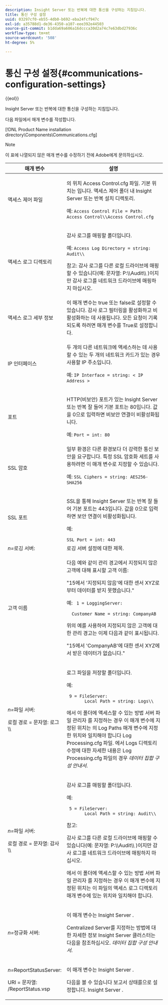```yaml
---
description: Insight Server 또는 반복에 대한 통신을 구성하는 지침입니다.
title: 통신 구성 설정
uuid: 03297cf0-eb55-4db0-b692-eba24fcf947c
exl-id: a35788d1-de36-4350-a107-eee392e44503
source-git-commit: b1dda69a606a16dccca30d2a74c7e63dbd27936c
workflow-type: tm+mt
source-wordcount: '508'
ht-degree: 5%

---
```


# 통신 구성 설정{#communications-configuration-settings}

{{eol}}

Insight Server 또는 반복에 대한 통신을 구성하는 지침입니다.

다음 파일에서 매개 변수를 작성합니다.

[!DNL Product Name installation directory\Components\Communications.cfg]

>[!NOTE]
>
>이 표에 나열되지 않은 매개 변수를 수정하기 전에 Adobe에게 문의하십시오.

<table id="table_C87F1150E53548F484A8C0CFE91F1079"> 
 <thead> 
  <tr> 
   <th colname="col1" class="entry"> 매개 변수 </th> 
   <th colname="col2" class="entry"> 설명 </th> 
  </tr> 
 </thead>
 <tbody> 
  <tr> 
   <td colname="col1"> 액세스 제어 파일 </td> 
   <td colname="col2"> <p>의 위치 <span class="filepath"> Access Control.cfg </span> 파일. 기본 위치는 입니다. <span class="filepath"> 액세스 제어 </span> 폴더 내 <span class="keyword"> Insight Server </span> 또는 <span class="wintitle"> 반복 </span> 설치 디렉토리. </p> <p>예: <code>Access Control File = Path: Access Control\\Access Control.cfg</code> </p> </td> 
  </tr> 
  <tr> 
   <td colname="col1"> 액세스 로그 디렉토리 </td> 
   <td colname="col2"> <p>감사 로그를 매핑할 폴더입니다. </p> <p>예: <code>Access Log Directory = string: Audit\\</code> </p> <p> <p>참고: 감사 로그를 다른 로컬 드라이브에 매핑할 수 있습니다(예: <span class="filepath"> 문자열: P:\\Audit\\ </span>)이지만 감사 로그를 네트워크 드라이브에 매핑하지 마십시오. </p> </p> </td> 
  </tr> 
  <tr> 
   <td colname="col1"> 액세스 로그 세부 정보 </td> 
   <td colname="col2"> 이 매개 변수는 true 또는 false로 설정할 수 있습니다. 감사 로그 필터링을 활성화하고 비활성화하는 데 사용됩니다. 모든 요청이 기록되도록 하려면 매개 변수를 True로 설정합니다. </td> 
  </tr> 
  <tr> 
   <td colname="col1"> IP 인터페이스 </td> 
   <td colname="col2"> <p>두 개의 다른 네트워크에 액세스하는 데 사용할 수 있는 두 개의 네트워크 카드가 있는 경우 사용할 IP 주소입니다. </p> <p>예: <code>IP Interface = string: &lt; IP Address &gt;</code> </p> </td> 
  </tr> 
  <tr> 
   <td colname="col1"> 포트 </td> 
   <td colname="col2"> <p>HTTP(비보안) 포트가 있는 <span class="keyword"> Insight Server </span> 또는 <span class="wintitle"> 반복 </span> 잘 들어 기본 포트는 80입니다. 값을 0으로 입력하면 비보안 연결이 비활성화됩니다. </p> <p>예: <code>Port = int: 80</code> </p> </td> 
  </tr> 
  <tr> 
   <td colname="col1"> SSL 암호 </td> 
   <td colname="col2"> 일부 환경은 다른 환경보다 더 강력한 통신 보안을 요구합니다. 특정 SSL 암호화 세트를 사용하려면 이 매개 변수로 지정할 수 있습니다. <p>예: <code>SSL Ciphers = string: AES256-SHA256</code> </p> </td> 
  </tr> 
  <tr> 
   <td colname="col1"> SSL 포트 </td> 
   <td colname="col2"> <p>SSL을 통해 <span class="keyword"> Insight Server </span> 또는 <span class="wintitle"> 반복 </span> 잘 들어 기본 포트는 443입니다. 값을 0으로 입력하면 보안 연결이 비활성화됩니다. </p> <p>예: <span class="filepath"></span> </p> <code>SSL Port = int: 443</code> </td> 
  </tr> 
  <tr> 
   <td colname="col1"> <i>n=</i>로깅 서버: </td> 
   <td colname="col2"> 로깅 서버 설정에 대한 제목. </td> 
  </tr> 
  <tr> 
   <td colname="col1"> 고객 이름 </td> 
   <td colname="col2"> <p>다음 예와 같이 관리 경고에서 지정되지 않은 고객에 대해 표시할 고객 이름: </p> <p>"15에서 '지정되지 않음'에 대한 센서 XYZ로부터 데이터를 받지 못했습니다." </p> <p>예: <code> 1&nbsp;=&nbsp;LoggingServer:&nbsp; 
      &nbsp;&nbsp;Customer&nbsp;Name&nbsp;=&nbsp;string:&nbsp;CompanyAB </code> </p> <p>위의 예를 사용하여 지정되지 않은 고객에 대한 관리 경고는 이제 다음과 같이 표시됩니다. </p> <p>"15에서 'CompanyAB'에 대한 센서 XYZ에서 받은 데이터가 없습니다." </p> </td> 
  </tr> 
  <tr> 
   <td colname="col1"> <p> <i>n=</i>파일 서버: </p> <p> 로컬 경로 = 문자열: 로그\\ </p> </td> 
   <td colname="col2"> <p>로그 파일을 저장할 폴더입니다. </p> <p>예: </p> <code> 9&nbsp;=&nbsp;FileServer:&nbsp; 
     &nbsp;&nbsp;Local&nbsp;Path&nbsp;=&nbsp;string:&nbsp;Logs\\ </code> <p>에서 이 폴더에 액세스할 수 있는 방법 <span class="wintitle"> 서버 파일 관리자 </span>를 지정하는 경우 이 매개 변수에 지정된 위치는 의 Log Paths 매개 변수에 지정한 위치와 일치해야 합니다 <span class="filepath"> Log Processing.cfg </span> 파일. 에서 Logs 디렉토리 수정에 대한 자세한 내용은 <span class="filepath"> Log Processing.cfg </span> 파일의 경우 <i>데이터 집합 구성 안내서</i>. </p> </td> 
  </tr> 
  <tr> 
   <td colname="col1"> <p> <i>n=</i>파일 서버: </p> <p> 로컬 경로 = 문자열: 감사\\ </p> </td> 
   <td colname="col2"> <p>감사 로그를 매핑할 폴더입니다. </p> <p>예: </p> <code> 5&nbsp;=&nbsp;FileServer:&nbsp; 
     &nbsp;&nbsp;Local&nbsp;Path&nbsp;=&nbsp;string:&nbsp;Audit\\ </code> <p>참고:  <p>감사 로그를 다른 로컬 드라이브에 매핑할 수 있습니다(예: <span class="filepath"> 문자열: P:\\Audit\\ </span>)이지만 감사 로그를 네트워크 드라이브에 매핑하지 마십시오. </p> <p>에서 이 폴더에 액세스할 수 있는 방법 <span class="wintitle"> 서버 파일 관리자 </span>를 지정하는 경우 이 매개 변수에 지정된 위치는 이 파일의 액세스 로그 디렉토리 매개 변수에 있는 위치와 일치해야 합니다. </p> </p> </td> 
  </tr> 
  <tr> 
   <td colname="col1"> <i>n=</i>정규화 서버: </td> 
   <td colname="col2"> <p>이 매개 변수는 <span class="keyword"> Insight Server </span>. </p> <p>Centralized Server를 지정하는 방법에 대한 자세한 정보 <span class="keyword"> Insight Server </span> 클러스터는 다음을 참조하십시오. <i>데이터 집합 구성 안내서</i>. </p> </td> 
  </tr> 
  <tr> 
   <td colname="col1"> <p> <i>n=</i>ReportStatusServer: </p> <p> URI = 문자열: /ReportStatus.vsp </p> </td> 
   <td colname="col2"> <p>이 매개 변수는 <span class="keyword"> Insight Server </span>. </p> <p>다음을 볼 수 있습니다 <span class="keyword"> 보고서 </span> 상태를으로 설정합니다. <span class="keyword"> Insight Server </span>. </p> </td> 
  </tr> 
 </tbody> 
</table>
